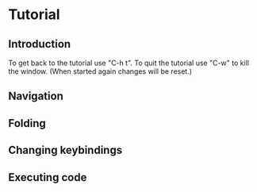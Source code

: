 # Tutorial #

## Introduction
To get back to the tutorial use "C-h t".
To quit the tutorial use "C-w" to kill the window. (When started again changes will be reset.) 

## Navigation

## Folding

## Changing keybindings

## Executing code

